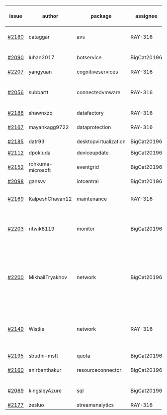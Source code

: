 | issue | author | package | assignee | bot advice | created date of issue | target release date | date from target |
| ------ | ------ | ------ | ------ | ------ | ------ | ------ | :-----: |
| [#2180](https://github.com/Azure/sdk-release-request/issues/2180) | cataggar | avs | RAY-316 | delay for a long time   | 10-26 | 11-15 |   |
| [#2090](https://github.com/Azure/sdk-release-request/issues/2090) | luhan2017 | botservice | BigCat20196 | delay for a long time   | 10-09 | 10-25 |   |
| [#2207](https://github.com/Azure/sdk-release-request/issues/2207) | yangyuan | cognitiveservices | RAY-316 |   | 11-03 | 11-15 |   |
| [#2056](https://github.com/Azure/sdk-release-request/issues/2056) | subbartt | connectedvmware | RAY-316 | delay for a long time   release date < 2 ! <br> | 10-02 | 11-05 | 1 |
| [#2188](https://github.com/Azure/sdk-release-request/issues/2188) | shawnxzq | datafactory | RAY-316 |   | 10-29 | 11-15 |   |
| [#2167](https://github.com/Azure/sdk-release-request/issues/2167) | mayankagg9722 | dataprotection | RAY-316 | delay for a long time   | 10-25 | 11-08 |   |
| [#2185](https://github.com/Azure/sdk-release-request/issues/2185) | datr93 | desktopvirtualization | BigCat20196 |   | 10-27 | 11-10 |   |
| [#2112](https://github.com/Azure/sdk-release-request/issues/2112) | dpokluda | deviceupdate | BigCat20196 |   release date < 2 ! <br> | 10-13 | 11-05 | 1 |
| [#2152](https://github.com/Azure/sdk-release-request/issues/2152) | rohkuma-microsoft | eventgrid | BigCat20196 |   | 10-21 | 10-22 |   |
| [#2098](https://github.com/Azure/sdk-release-request/issues/2098) | gansvv | iotcentral | BigCat20196 |   release date < 2 ! <br> | 10-12 | 11-01 | -2 |
| [#2169](https://github.com/Azure/sdk-release-request/issues/2169) | KalpeshChavan12 | maintenance | RAY-316 | delay for a long time   | 10-25 | 10-29 |   |
| [#2203](https://github.com/Azure/sdk-release-request/issues/2203) | ritwik8119 | monitor | BigCat20196 | new issue and better to confirm quickly. release date < 2 ! <br> | 11-02 | 11-05 | 1 |
| [#2200](https://github.com/Azure/sdk-release-request/issues/2200) | MikhailTryakhov | network | BigCat20196 | duplicated issue for azure-mgmt-network.   new issue and better to confirm quickly. | 11-02 | 11-09 |   |
| [#2149](https://github.com/Azure/sdk-release-request/issues/2149) | Wistlie | network | RAY-316 | duplicated issue for azure-mgmt-network.     release date < 2 ! <br> | 10-21 | 11-03 | 0 |
| [#2195](https://github.com/Azure/sdk-release-request/issues/2195) | sbudhi-msft | quota | BigCat20196 |   | 10-29 | 11-15 |   |
| [#2160](https://github.com/Azure/sdk-release-request/issues/2160) | anirbanthakur | resourceconnector | BigCat20196 | delay for a long time   | 10-22 | 11-08 |   |
| [#2069](https://github.com/Azure/sdk-release-request/issues/2069) | kingsleyAzure | sql | BigCat20196 | delay for a long time   | 10-05 | 10-08 |   |
| [#2177](https://github.com/Azure/sdk-release-request/issues/2177) | zesluo | streamanalytics | RAY-316 |   | 10-26 | 11-09 |   |

